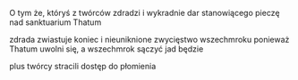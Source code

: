 O tym że, któryś z twórców zdradzi i wykradnie dar stanowiącego pieczę nad sanktuarium Thatum

zdrada zwiastuje koniec i nieuniknione zwycięstwo wszechmroku ponieważ Thatum uwolni się, a wszechmrok sączyć jad będzie

plus twórcy stracili dostęp do płomienia